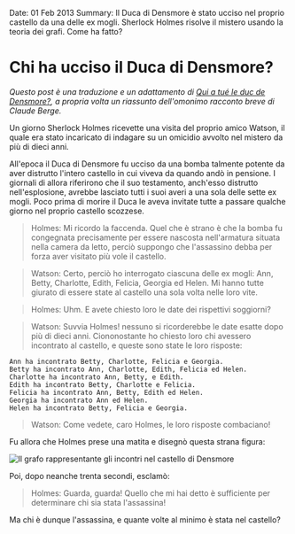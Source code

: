 Date: 01 Feb 2013
Summary: Il Duca di Densmore è stato ucciso nel proprio castello da una delle ex mogli. Sherlock Holmes risolve il mistero usando la teoria dei grafi. Come ha fatto?

# Chi ha ucciso il Duca di Densmore? #

_Questo post è una traduzione e un adattamento di [Qui a tué le duc de Densmore?][], a propria volta un riassunto dell'omonimo racconto breve di
Claude Berge._

Un giorno Sherlock Holmes ricevette una visita del proprio amico Watson, il
quale era stato incaricato di indagare su un omicidio avvolto nel mistero da
più di dieci anni.

All'epoca il Duca di Densmore fu ucciso da una bomba talmente potente da aver
distrutto l'intero castello in cui viveva da quando andò in pensione. I
giornali di allora riferirono che il suo testamento, anch'esso distrutto
nell'esplosione, avrebbe lasciato tutti i suoi averi a una sola delle sette ex
mogli. Poco prima di morire il Duca le aveva invitate tutte a passare qualche
giorno nel proprio castello scozzese.

> Holmes:  Mi ricordo la faccenda. Quel che è strano è che la bomba fu
> congegnata precisamente per essere nascosta nell'armatura situata nella
> camera da letto, perciò suppongo che l'assassino debba per forza aver
> visitato più vole il castello.

> Watson:  Certo, perciò ho interrogato ciascuna delle ex mogli: Ann, Betty,
> Charlotte, Edith, Felicia, Georgia ed Helen. Mi hanno tutte giurato di
> essere state al castello una sola volta nelle loro vite.

> Holmes: Uhm. E avete chiesto loro le date dei rispettivi soggiorni?

> Watson: Suvvia Holmes! nessuno si ricorderebbe le date esatte dopo più di
> dieci anni. Ciononostante ho chiesto loro chi avessero incontrato al
> castello, e queste sono state le loro risposte:

    Ann ha incontrato Betty, Charlotte, Felicia e Georgia.
    Betty ha incontrato Ann, Charlotte, Edith, Felicia ed Helen.
    Charlotte ha incontrato Ann, Betty, e Edith.
    Edith ha incontrato Betty, Charlotte e Felicia.
    Felicia ha incontrato Ann, Betty, Edith ed Helen.
    Georgia ha incontrato Ann ed Helen.
    Helen ha incontrato Betty, Felicia e Georgia.
    
> Watson:  Come vedete, caro Holmes, le loro risposte combaciano!

Fu allora che Holmes prese una matita e disegnò questa strana figura:

<img src="/attachments/graph.png" alt="Il grafo rappresentante gli incontri nel castello di Densmore"/>

Poi, dopo neanche trenta secondi, esclamò:

> Holmes: Guarda, guarda! Quello che mi hai detto è sufficiente per
> determinare chi sia stata l'assassina!

Ma chi è dunque l'assassina, e quante volte al minimo è stata nel castello?

[Qui a tué le duc de Densmore?]: http://www.iro.umontreal.ca/~marcotte/IFT1063/ARCHIVES_1063/DucDensmore.pdf